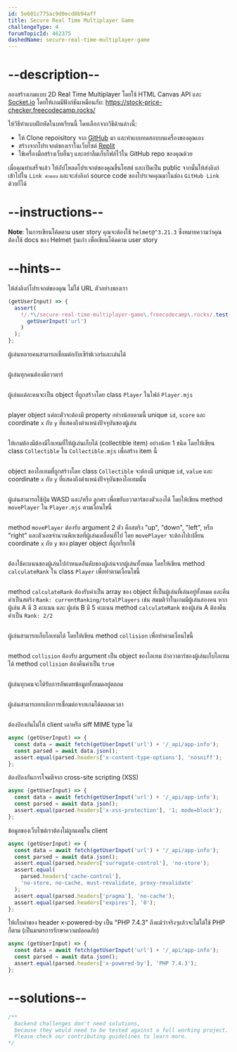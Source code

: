 ```yaml
---
id: 5e601c775ac9d0ecd8b94aff
title: Secure Real Time Multiplayer Game
challengeType: 4
forumTopicId: 462375
dashedName: secure-real-time-multiplayer-game
---
```


# --description--

ลองสร้างเกมแบบ 2D Real Time Multiplayer โดยใช้ HTML Canvas API และ [Socket.io](https://socket.io/) โดยให้เกมมีฟังก์ชันเหมือนกับ: <https://stock-price-checker.freecodecamp.rocks/>

ให้วิธีทำแบบฝึกหัดในบทเรียนนี้ โดยเลือกจากวิธีด้านล่างนี้:

- ให้ Clone repoisitory จาก [GitHub](https://github.com/freeCodeCamp/boilerplate-project-secure-real-time-multiplayer-game/) มา และทำแบบทดสอบบนเครื่องของคุณเอง
- สร้างจากโปรเจกต์ของเราในเว็บไซต์ [Replit](https://replit.com/github/freeCodeCamp/boilerplate-project-secure-real-time-multiplayer-game)
- ใช้เครื่องมือสร้างเว็บอื่นๆ และอย่าลืมเก็บไฟล์ไว้ใน GitHub repo ของคุณด้วย

เมื่อคุณทำเสร็จแล้ว ให้อัปโหลดโปรเจกต์ของคุณขึ้นโฮสต์ และเปิดเป็น public จากนั้นให้ส่งลิงก์เข้าไปใน `Link คำตอบ` และจะส่งลิงก์ source code ของโปรเจคคุณมาในช่อง `GitHub Link` ด้วยก็ได้

# --instructions--

**Note**: ในการเขียนโค้ดตาม user story คุณจะต้องใช้ `helmet@^3.21.3`
ซึ่งหมายความว่าคุณต้องใช้ docs ของ Helmet รุ่นเก่า เพื่อเขียนโค้ดตาม user story

# --hints--

ให้ส่งลิงก์โปรเจกต์ของคุณ ไม่ใช่ URL ตัวอย่างของเรา


```js
(getUserInput) => {
  assert(
    !/.*\/secure-real-time-multiplayer-game\.freecodecamp\.rocks/.test(
      getUserInput('url')
    )
  );
};
```

ผู้เล่นหลายคนสามารถเชื่อมต่อกับเซิร์ฟเวอร์และเล่นได้

```js

```

ผู้เล่นทุกคนต้องมีอวาตาร์

```js

```

ผู้เล่นแต่ละคนจะเป็น object ที่ถูกสร้างโดย class `Player` ในไฟล์  `Player.mjs`

```js

```

player object แต่ละตัวจะต้องมี property อย่างน้อยตามนี้ unique `id`, `score` และ coordinate `x` กับ `y` ที่แสดงถึงตำแหน่งปัจจุบันของผู้เล่น

```js

```

ให้เกมต้องมีต้องมีไอเทมที่ให้ผู้เล่นเก็บได้ (collectible item) อย่างน้อย 1 ชนิด โดยให้เขียน class `Collectible` ใน `Collectible.mjs` เพื่อสร้าง item นี้

```js

```

object ของไอเทมที่ถูกสร้างโดย class `Collectible` จะต้องมี unique `id`, `value` และ coordinate `x` กับ `y` ที่แสดงถึงตำแหน่งปัจจุบันของไอเทมนั้น

```js

```

ผู้เล่นสามารถใช้ปุ่ม WASD และ/หรือ ลูกศร เพื่อขยับอวาตาร์ของตัวเองได้ โดยให้เขียน method `movePlayer` ใน `Player.mjs` ตามเงื่อนไขนี้

```js

```

method `movePlayer` ต้องรับ argument 2 ตัว คือสตริง "up", "down", "left", หรือ "right" และตัวเลขจำนวนพิกเซลที่ผู้เล่นเคลื่อนที่ไป โดย `movePlayer` จะต้องไปเปลี่ยน coordinate `x` กับ `y` ของ player object ที่ถูกเรียกใช้

```js

```

ต้องใช้คะแนนของผู้เล่นไปกำหนดอันดับของผู้เล่นจากผู้เล่นทั้งหมด โดยให้เขียน method `calculateRank` ใน class `Player` เพื่อทำตามเงื่อนไขนี้

```js

```

method `calculateRank` ต้องรับค่าเป็น array ของ object ที่เป็นผู้เล่นที่เล่นอยู่ทั้งหมด และคืนค่าเป็นสตริง `Rank: currentRanking/totalPlayers` เช่น สมมติว่าในเกมมีผู้เล่นสองคน หากผู้เล่น A มี 3 คะแนน และ ผู้เล่น B มี 5 คะแนน method `calculateRank` ของผู้เล่น A ต้องคืนค่าเป็น `Rank: 2/2`

```js

```

ผู้เล่นสามารถเก็บไอเทมได้ โดยให้เขียน method `collision` เพื่อทำตามเงื่อนไขนี้

```js

```

method `collision` ต้องรับ argument เป็น object ของไอเทม ถ้าอวาตาร์ของผู้เล่นเก็บไอเทมได้ method `collision` ต้องคืนค่าเป็น `true`

```js

```

ผู้เล่นทุกคนจะได้รับการอัพเดทข้อมูลทั้งหมดอยู่ตลอด

```js

```

ผู้เล่นสามารถยกเลิกการเชื่อมต่อจากเกมได้ตลอดเวลา

```js

```

ต้องป้องกันไม่ให้ client เดาหรือ siff MIME type ได้

```js
async (getUserInput) => {
  const data = await fetch(getUserInput('url') + '/_api/app-info');
  const parsed = await data.json();
  assert.equal(parsed.headers['x-content-type-options'], 'nosniff');
};
```

ต้องป้องกันการโจมตีจาก cross-site scripting (XSS)

```js
async (getUserInput) => {
  const data = await fetch(getUserInput('url') + '/_api/app-info');
  const parsed = await data.json();
  assert.equal(parsed.headers['x-xss-protection'], '1; mode=block');
};
```

ข้อมูลของเว็บไซต์เราต้องไม่ถูกแคชใน client

```js
async (getUserInput) => {
  const data = await fetch(getUserInput('url') + '/_api/app-info');
  const parsed = await data.json();
  assert.equal(parsed.headers['surrogate-control'], 'no-store');
  assert.equal(
    parsed.headers['cache-control'],
    'no-store, no-cache, must-revalidate, proxy-revalidate'
  );
  assert.equal(parsed.headers['pragma'], 'no-cache');
  assert.equal(parsed.headers['expires'], '0');
};
```

ให้เก็บค่าของ header x-powered-by เป็น "PHP 7.4.3" ถึงแม้ว่าจริงๆแล้วจะไม่ได้ใช้ PHP ก็ตาม (เป็นมาตรการรักษาความปลอดภัย)

```js
async (getUserInput) => {
  const data = await fetch(getUserInput('url') + '/_api/app-info');
  const parsed = await data.json();
  assert.equal(parsed.headers['x-powered-by'], 'PHP 7.4.3');
};
```

# --solutions--

```js
/**
  Backend challenges don't need solutions,
  because they would need to be tested against a full working project.
  Please check our contributing guidelines to learn more.
*/
```
